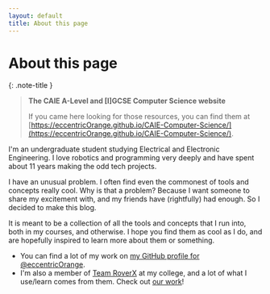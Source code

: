 ```yaml
---
layout: default
title: About this page
---
```

# About this page

{: .note-title }
> **The CAIE A-Level and [I]GCSE Computer Science website**
> 
> If you came here looking for those resources, you can find them at [https://eccentricOrange.github.io/CAIE-Computer-Science/](https://eccentricOrange.github.io/CAIE-Computer-Science/).

I'm an undergraduate student studying Electrical and Electronic Engineering. I love robotics and programming very deeply and have spent about 11 years making the odd tech projects.

I have an unusual problem. I often find even the commonest of tools and concepts really cool. Why is that a problem? Because I want someone to share my excitement with, and my friends have (rightfully) had enough. So I decided to make this blog.

It is meant to be a collection of all the tools and concepts that I run into, both in my courses, and otherwise. I hope you find them as cool as I do, and are hopefully inspired to learn more about them or something.

*   You can find a lot of my work on [my GitHub profile for @eccentricOrange](https://github.com/eccentricOrange).
*   I'm also a member of [Team RoverX](https://www.teamroverx.com/) at my college, and a lot of what I use/learn comes from them. Check out [our work](https://www.youtube.com/watch?v=JwVlNUayxL4)!
